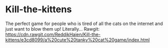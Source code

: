 # Kill-the-kittens
The perfect game for people who is tired of all the cats on the internet and just want to blow them up! Literally... 
Rawgit: https://cdn.rawgit.com/ReddikHaien/Kill-the-kittens/e3cd8099/a%20cute%20tanky%20cat%20game/index.html
